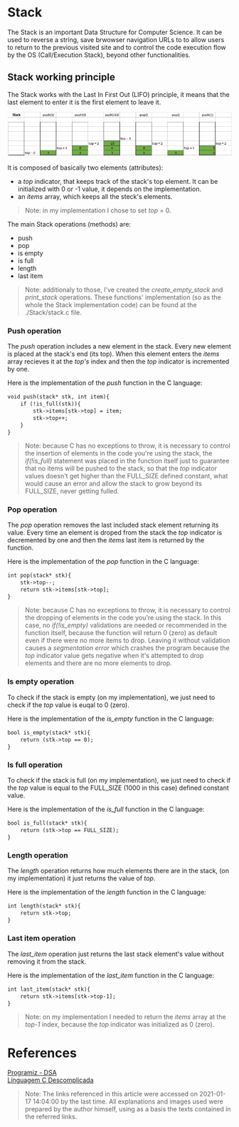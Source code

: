 # Stack

The Stack is an important Data Structure for Computer Science. It can be used to reverse a string, save brwowser navigation URLs to to allow users to return to the previous visited site and to control the code execution flow by the OS (Call/Execution Stack), beyond other functionalities.

## Stack working principle

The Stack works with the Last In First Out (LIFO) principle, it means that the last element to enter it is the first element to leave it.

![Stack working](img/stack.png)

It is composed of basically two elements (attributes): 
* a _top_ indicator, that keeps track of the stack's top element. It can be initialized with 0 or -1 value, it depends on the implementation.
* an _items_ array, which keeps all the steck's elements.

> Note: in my implementation I chose to set _top_ = 0.

The main Stack operations (methods) are:
* push
* pop
* is empty
* is full
* length 
* last item

> Note: additionaly to those, I've created the _create\_empty\_stack_ and _print\_stack_ operations. These functions' implementation (so as the whole the Stack implementation code) can be found at the ./Stack/stack.c file.
  
### Push operation

The _push_ operation includes a new element in the stack. Every new element is placed at the stack's end (its top). When this element enters the _items_ array recieves it at the _top's_ index and then the _top_ indicator is incremented by one.

Here is the implementation of the _push_ function in the C language:

```
void push(stack* stk, int item){
    if (!is_full(stk)){
        stk->items[stk->top] = item;
        stk->top++;
    }
}
```

> Note: because C has no exceptions to throw, it is necessary to control the insertion of elements in the code you're using the stack, the _if(!is\_full)_ statement was placed in the function itself just to guarantee that no items will be pushed to the stack, so that the _top_ indicator values doesn't get higher than the FULL_SIZE defined constant, what would cause an error and allow the stack to grow beyond its FULL_SIZE, never getting fulled.

### Pop operation

The _pop_ operation removes the last included stack element returning its value. Every time an element is droped from the stack the _top_ indicator is decremented by one and then the _items_ last item is returned by the function.

Here is the implementation of the _pop_ function in the C language:

```
int pop(stack* stk){
    stk->top--;
    return stk->items[stk->top];
}
```

> Note: because C has no exceptions to throw, it is necessary to control the dropping of elements in the code you're using the stack. In this case, no _if(!is\_empty)_ validations are needed or recommended in the function itself, because the function will return 0 (zero) as default even if there were no more items to drop. Leaving it without validation causes a _segmentation error_ which crashes the program because the _top_ indicator value gets negative when it's attempted to drop elements and there are no more elements to drop.

### Is empty operation

To check if the stack is empty (on my implementation), we just need to check if the _top_ value is euqal to 0 (zero).

Here is the implementation of the _is\_empty_ function in the C language:

```
bool is_empty(stack* stk){
    return (stk->top == 0);
}
```

### Is full operation

To check if the stack is full (on my implementation), we just need to check if the _top_ value is equal to the FULL_SIZE (1000 in this case) defined constant value.

Here is the implementation of the _is\_full_ function in the C language:

```
bool is_full(stack* stk){
    return (stk->top == FULL_SIZE);
}
```

### Length operation

The _length_ operation returns how much elements there are in the stack, (on my implementation) it just returns the value of _top_.

Here is the implementation of the _length_ function in the C language:

```
int length(stack* stk){
    return stk->top;
}
```

### Last item operation

The _last\_item_ operation just returns the last stack element's value without removing it from the stack. 

Here is the implementation of the _last\_item_ function in the C language:

```
int last_item(stack* stk){
    return stk->items[stk->top-1];
}
```

> Note: on my implementation I needed to return the _items_ array at the _top-1_ index, because the _top_ indicator was initialized as 0 (zero).


# References

[Programiz - DSA](https://www.programiz.com/dsa/stack)<br>
[Linguagem C Descomplicada](https://programacaodescomplicada.wordpress.com/indice/estrutura-de-dados/)</br>

> Note: The links referenced in this article were accessed on 2021-01-17 14:04:00 by the last time. All explanations and images used were prepared by the author himself, using as a basis the texts contained in the referred links.